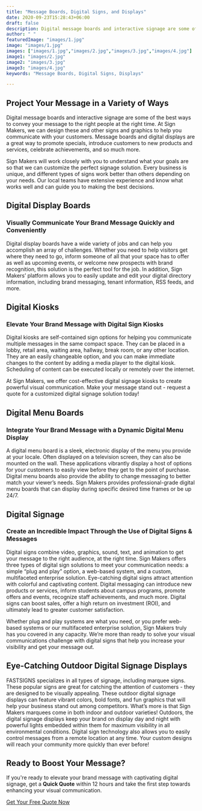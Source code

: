 ```yaml
---
title: "Message Boards, Digital Signs, and Displays"
date: 2020-09-23T15:28:43+06:00
draft: false
description: Digital message boards and interactive signage are some of the best ways to convey your message to the right people at the right time. At Sign Makers, we can design these and other signs and graphics to help you communicate with your customers. Message boards and digital displays are a great way to promote specials, introduce customers to new products and services, celebrate achievements, and so much more.
author: " "
featuredImage: "images/1.jpg"
image: "images/1.jpg"
images: ["images/1.jpg","images/2.jpg","images/3.jpg","images/4.jpg"]
image1: "images/2.jpg"
image2: "images/3.jpg"
image3: "images/4.jpg"
keywords: "Message Boards, Digital Signs, Displays"

---
```

## Project Your Message in a Variety of Ways

Digital message boards and interactive signage are some of the best ways to convey your message to the right people at the right time. At Sign Makers, we can design these and other signs and graphics to help you communicate with your customers. Message boards and digital displays are a great way to promote specials, introduce customers to new products and services, celebrate achievements, and so much more.

Sign Makers will work closely with you to understand what your goals are so that we can customize the perfect signage solution. Every business is unique, and different types of signs work better than others depending on your needs. Our local teams have extensive experience and know what works well and can guide you to making the best decisions.

## Digital Display Boards
### Visually Communicate Your Brand Message Quickly and Conveniently

Digital display boards have a wide variety of jobs and can help you accomplish an array of challenges. Whether you need to help visitors get where they need to go, inform someone of all that your space has to offer as well as upcoming events, or welcome new prospects with brand recognition, this solution is the perfect tool for the job. In addition, Sign Makers’ platform allows you to easily update and edit your digital directory information, including brand messaging, tenant information, RSS feeds, and more.

## Digital Kiosks
### Elevate Your Brand Message with Digital Sign Kiosks

Digital kiosks are self-contained sign options for helping you communicate multiple messages in the same compact space. They can be placed in a lobby, retail area, waiting area, hallway, break room, or any other location. They are an easily changeable option, and you can make immediate changes to the content by adding a media player to the digital kiosk. Scheduling of content can be executed locally or remotely over the internet.

At Sign Makers, we offer cost-effective digital signage kiosks to create powerful visual communication. Make your message stand out - request a quote for a customized digital signage solution today!

## Digital Menu Boards
### Integrate Your Brand Message with a Dynamic Digital Menu Display

A digital menu board is a sleek, electronic display of the menu you provide at your locale. Often displayed on a television screen, they can also be mounted on the wall. These applications vibrantly display a host of options for your customers to easily view before they get to the point of purchase. Digital menu boards also provide the ability to change messaging to better match your viewer’s needs. Sign Makers provides professional-grade digital menu boards that can display during specific desired time frames or be up 24/7.

## Digital Signage
### Create an Incredible Impact Through the Use of Digital Signs & Messages

Digital signs combine video, graphics, sound, text, and animation to get your message to the right audience, at the right time. Sign Makers offers three types of digital sign solutions to meet your communication needs: a simple “plug and play” option, a web-based system, and a custom, multifaceted enterprise solution. Eye-catching digital signs attract attention with colorful and captivating content. Digital messaging can introduce new products or services, inform students about campus programs, promote offers and events, recognize staff achievements, and much more. Digital signs can boost sales, offer a high return on investment (ROI), and ultimately lead to greater customer satisfaction.

Whether plug and play systems are what you need, or you prefer web-based systems or our multifaceted enterprise solution, Sign Makers truly has you covered in any capacity. We’re more than ready to solve your visual communications challenge with digital signs that help you increase your visibility and get your message out.

## Eye-Catching Outdoor Digital Signage Displays
FASTSIGNS specializes in all types of signage, including marquee signs. These popular signs are great for catching the attention of customers - they are designed to be visually appealing. These outdoor digital signage displays can feature vibrant colors, bold fonts, and fun graphics that will help your business stand out among competitors. What’s more is that Sign Makers marquees come in both indoor and outdoor varieties! Outdoors, the digital signage displays keep your brand on display day and night with powerful lights embedded within them for maximum visibility in all environmental conditions. Digital sign technology also allows you to easily control messages from a remote location at any time. Your custom designs will reach your community more quickly than ever before!

## Ready to Boost Your Message?

If you're ready to elevate your brand message with captivating digital signage, get a **Quick Quote** within 12 hours and take the first step towards enhancing your visual communication.

[Get Your Free Quote Now](/book-consultation/)

